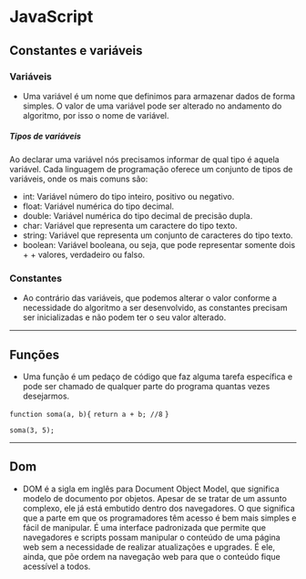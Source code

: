 # JavaScript
## Constantes e variáveis

### Variáveis
+ Uma variável é um nome que definimos para armazenar dados de forma simples. O valor de uma variável pode ser alterado no andamento do algoritmo, por isso o nome de variável.

##### Tipos de variáveis
Ao declarar uma variável nós precisamos informar de qual tipo é aquela variável. Cada linguagem de programação oferece um conjunto de tipos de variáveis, onde os mais comuns são:

+ int: Variável número do tipo inteiro, positivo ou negativo.
+ float: Variável numérica do tipo decimal.
+ double: Variável numérica do tipo decimal de precisão dupla.
+ char: Variável que representa um caractere do tipo texto.
+ string: Variável que representa um conjunto de caracteres do tipo texto.
+ boolean: Variável booleana, ou seja, que pode representar somente dois + + valores, verdadeiro ou falso.

### Constantes
+ Ao contrário das variáveis, que podemos alterar o valor conforme a necessidade do algoritmo a ser desenvolvido, as constantes precisam ser inicializadas e não podem ter o seu valor alterado.

-------------

## Funções
+ Uma função é um pedaço de código que faz alguma tarefa específica e pode ser chamado de qualquer parte do programa quantas vezes desejarmos.

`function soma(a, b){`
   `return a + b; //8`
   `}`

   `soma(3, 5);`

------------------

## Dom
+ DOM é a sigla em inglês para Document Object Model, que significa modelo de documento por objetos. Apesar de se tratar de um assunto complexo, ele já está embutido dentro dos navegadores. O que significa que a parte em que os programadores têm acesso é bem mais simples e fácil de manipular.
É uma interface padronizada que permite que navegadores e scripts possam manipular o conteúdo de uma página web sem a necessidade de realizar atualizações e upgrades. É ele, ainda, que põe ordem na navegação web para que o conteúdo fique acessível a todos.